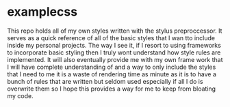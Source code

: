 # examplecss

This repo holds all of my own styles written with the stylus preproccessor. It serves as a quick reference of all of the basic styles that I wan tto include inside my personal projects.  The way I see it, if I resort to using frameworks to incorporate basic styling then I truly wont understand how style rules are implemented.
It will also eventually provide me with my own frame work that I will have complete understanding of and a way to only include the styles that I need to me it is a waste of rendering time as minute as it is to have a bunch of rules that are written but seldom used especially if all I do is overwrite them so I hope this provides a way for me to keep from bloating my code.
